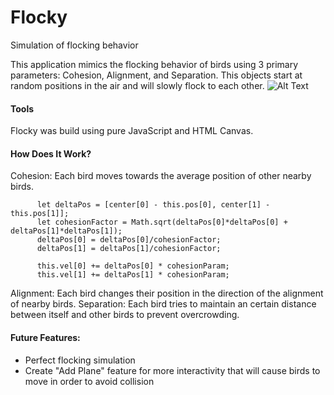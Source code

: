 # Flocky
Simulation of flocking behavior


This application mimics the flocking behavior of birds using 3 primary parameters: Cohesion, Alignment, and Separation. This objects start at random positions in the air and will slowly flock to each other. 
![Alt Text](https://s3-us-west-1.amazonaws.com/flocky-gifs/Flocky.gif)

#### Tools
Flocky was build using pure JavaScript and HTML Canvas.

#### How Does It Work? 
Cohesion: Each bird moves towards the average position of other nearby birds.
```
      let deltaPos = [center[0] - this.pos[0], center[1] - this.pos[1]];
      let cohesionFactor = Math.sqrt(deltaPos[0]*deltaPos[0] + deltaPos[1]*deltaPos[1]);
      deltaPos[0] = deltaPos[0]/cohesionFactor;
      deltaPos[1] = deltaPos[1]/cohesionFactor;

      this.vel[0] += deltaPos[0] * cohesionParam;
      this.vel[1] += deltaPos[1] * cohesionParam;
```
     
Alignment: Each bird changes their position in the direction of the alignment of nearby birds.
Separation: Each bird tries to maintain an certain distance between itself and other birds to prevent overcrowding.

#### Future Features:
- Perfect flocking simulation
- Create "Add Plane" feature for more interactivity that will cause birds to move in order to avoid collision
